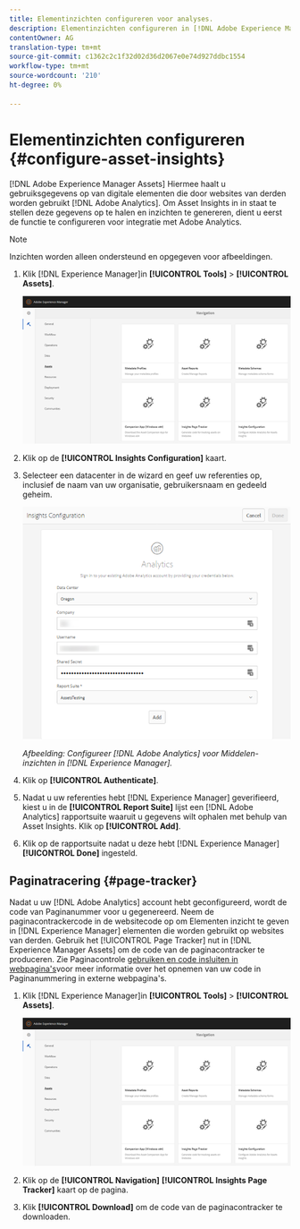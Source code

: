```yaml
---
title: Elementinzichten configureren voor analyses.
description: Elementinzichten configureren in [!DNL Adobe Experience Manager Assets].
contentOwner: AG
translation-type: tm+mt
source-git-commit: c1362c2c1f32d02d36d2067e0e74d927ddbc1554
workflow-type: tm+mt
source-wordcount: '210'
ht-degree: 0%

---
```



# Elementinzichten configureren {#configure-asset-insights}

[!DNL Adobe Experience Manager Assets] Hiermee haalt u gebruiksgegevens op van digitale elementen die door websites van derden worden gebruikt [!DNL Adobe Analytics]. Om Asset Insights in in staat te stellen deze gegevens op te halen en inzichten te genereren, dient u eerst de functie te configureren voor integratie met Adobe Analytics.

>[!NOTE]
>
>Inzichten worden alleen ondersteund en opgegeven voor afbeeldingen.

1. Klik [!DNL Experience Manager]in **[!UICONTROL Tools]** > **[!UICONTROL Assets]**.

   ![chlimage_1-72](assets/chlimage_1-210.png)

1. Klik op de **[!UICONTROL Insights Configuration]** kaart.
1. Selecteer een datacenter in de wizard en geef uw referenties op, inclusief de naam van uw organisatie, gebruikersnaam en gedeeld geheim.

   ![Adobe Analytics for Assets Insights in Experience Manager configureren](assets/insights_config2.png)

   *Afbeelding: Configureer [!DNL Adobe Analytics] voor Middelen-inzichten in [!DNL Experience Manager].*

1. Klik op **[!UICONTROL Authenticate]**.
1. Nadat u uw referenties hebt [!DNL Experience Manager] geverifieerd, kiest u in de **[!UICONTROL Report Suite]** lijst een [!DNL Adobe Analytics] rapportsuite waaruit u gegevens wilt ophalen met behulp van Asset Insights. Klik op **[!UICONTROL Add]**.
1. Klik op de rapportsuite nadat u deze hebt [!DNL Experience Manager] **[!UICONTROL Done]** ingesteld.

## Paginatracering {#page-tracker}

Nadat u uw [!DNL Adobe Analytics] account hebt geconfigureerd, wordt de code van Paginanummer voor u gegenereerd. Neem de paginacontrackercode in de websitecode op om Elementen inzicht te geven in [!DNL Experience Manager] elementen die worden gebruikt op websites van derden. Gebruik het [!UICONTROL Page Tracker] nut in [!DNL Experience Manager Assets] om de code van de paginacontracker te produceren. Zie Paginacontrole [gebruiken en code insluiten in webpagina&#39;s](/help/assets/use-page-tracker.md)voor meer informatie over het opnemen van uw code in Paginanummering in externe webpagina&#39;s.

1. Klik [!DNL Experience Manager]in **[!UICONTROL Tools]** > **[!UICONTROL Assets]**.

   ![chlimage_1-73](assets/chlimage_1-214.png)

1. Klik op de **[!UICONTROL Navigation]** **[!UICONTROL Insights Page Tracker]** kaart op de pagina.
1. Klik **[!UICONTROL Download]** om de code van de paginacontracker te downloaden.
